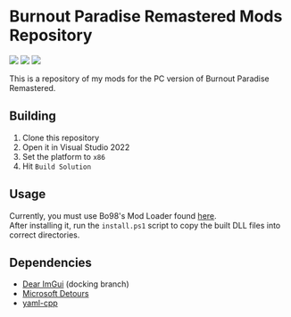 # Burnout Paradise Remastered Mods Repository

![](https://img.shields.io/badge/Windows-0078D6?style=for-the-badge&logo=windows&logoColor=white)
![](https://img.shields.io/badge/Visual%20Studio-5C2D91?style=for-the-badge&logo=visual-studio&logoColor=white)
![](https://img.shields.io/badge/C%2B%2B-00599C?style=for-the-badge&logo=c%2B%2B&logoColor=white)

This is a repository of my mods for the PC version of Burnout Paradise Remastered.


## Building
1. Clone this repository
2. Open it in Visual Studio 2022
3. Set the platform to `x86`
4. Hit `Build Solution`

## Usage
Currently, you must use Bo98's Mod Loader found [here](https://bpr.bo98.uk/).  
After installing it, run the `install.ps1` script to copy the built DLL files into correct directories.

## Dependencies
- [Dear ImGui](https://github.com/ocornut/imgui) (docking branch)
- [Microsoft Detours](https://github.com/microsoft/Detours)
- [yaml-cpp](https://github.com/jbeder/yaml-cpp)
